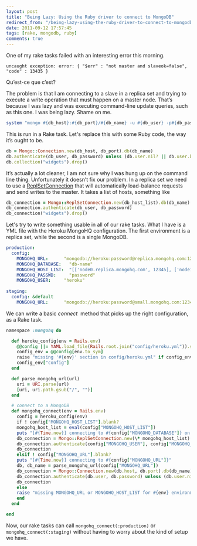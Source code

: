 ```yaml
---
layout: post
title: "Being Lazy: Using the Ruby driver to connect to MongoDB"
redirect_from: "/being-lazy-using-the-ruby-driver-to-connect-to-mongodb"
date: 2011-09-12 17:57:45
tags: [rake, mongodb, ruby]
comments: true
---
```

One of my rake tasks failed with an interesting error this morning.

```
uncaught exception: error: { "$err" : "not master and slaveok=false", "code" : 13435 }
```

Qu’est-ce que c’est?

The problem is that I am connecting to a slave in a replica set and trying to execute a write operation that must happen on a master node. That’s because I was lazy and was executing command-line update queries, such as this one. I was being lazy. Shame on me.

``` ruby
system "mongo #{db_host}:#{db_port}/#{db_name} -u #{db_user} -p#{db_password} --eval 'db.widgets.drop()'"
```

This is run in a Rake task. Let's replace this with some Ruby code, the way it’s ought to be.

```ruby
db = Mongo::Connection.new(db_host, db_port).db(db_name)
db.authenticate(db_user, db_password) unless (db.user.nil? || db.user.blank?)    
db.collection("widgets").drop()
```

It’s actually a lot cleaner, I am not sure why I was hung up on the command line thing. Unfortunately it doesn’t fix our problem. In a replica set we need to use a [ReplSetConnection](http://api.mongodb.org/ruby/current/Mongo/ReplSetConnection.html) that will automatically load-balance requests and send writes to the master. It takes a list of hosts, something like

```ruby
db_connection = Mongo::ReplSetConnection.new(db_host_list).db(db_name)
db_connection.authenticate(db_user, db_password)
db_connection("widgets").drop()
```

Let's try to write something usable in all of our rake tasks. What I have is a YML file with the Heroku MongoHQ configuration. The first environment is a replica set, while the second is a single MongoDB.

```yaml
production:
  config:
    MONGOHQ_URL:      "mongodb://heroku:password@replica.mongohq.com:12345/production-name"
    MONGOHQ_DATABASE:   "db-name"
    MONGOHQ_HOST_LIST:  "[['node0.replica.mongohq.com', 12345], ['node1.replica.mongohq.com', 12345]]"
    MONGOHQ_PASSWD:     "password"
    MONGOHQ_USER:     "heroku"
 
staging:
  config: &default
    MONGOHQ_URL:      "mongodb://heroku:password@small.mongohq.com:12345/staging-name"
```

We can write a basic _connect_  method that picks up the right configuration, as a Rake task.

```ruby
namespace :mongohq do

  def heroku_config(env = Rails.env)
    @@config ||= YAML.load_file(Rails.root.join("config/heroku.yml")).symbolize_keys
    config_env = @@config[env.to_sym]
    raise "missing '#{env}' section in config/heroku.yml" if config_env.nil?
    config_env["config"]
  end

  def parse_mongohq_url(url)
    uri = URI.parse(url)
    [uri, uri.path.gsub("/", "")]
  end

  # connect to a MongoDB
  def mongohq_connect(env = Rails.env)
    config = heroku_config(env)
    if ! config["MONGOHQ_HOST_LIST"].blank?
    mongohq_host_list = eval(config["MONGOHQ_HOST_LIST"])
    puts "[#{Time.now}] connecting to #{config["MONGOHQ_DATABASE"]} on #{eval(config["MONGOHQ_HOST_LIST"])}"
    db_connection = Mongo::ReplSetConnection.new(\* mongohq_host_list).db(config["MONGOHQ_DATABASE"])
    db_connection.authenticate(config["MONGOHQ_USER"], config["MONGOHQ_PASSWD"])
    db_connection
    elsif ! config["MONGOHQ_URL"].blank?
    puts "[#{Time.now}] connecting to #{config["MONGOHQ_URL"]}"
    db, db_name = parse_mongohq_url(config["MONGOHQ_URL"])
    db_connection = Mongo::Connection.new(db.host, db.port).db(db_name)
    db_connection.authenticate(db.user, db.password) unless (db.user.nil? || db.user.blank?)
    db_connection
    else
    raise "missing MONGOHQ_URL or MONGOHQ_HOST_LIST for #{env} environment"
    end
  end

end
```

Now, our rake tasks can call `mongohq_connect(:production)` or `mongohq_connect(:staging)` without having to worry about the kind of setup we have.
